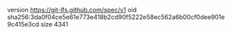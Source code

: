 version https://git-lfs.github.com/spec/v1
oid sha256:3da0f04ce5e61e773e418b2cd90f5222e58ec562a6b00cf0dee901e9c415e3cd
size 4341
